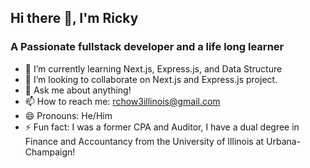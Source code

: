 ## Hi there 👋, I'm Ricky 
### A Passionate fullstack developer and a life long learner 
- 🌱 I’m currently learning Next.js, Express.js, and Data Structure
- 👯 I’m looking to collaborate on Next.js and Express.js project.
- 💬 Ask me about anything!
- 📫 How to reach me: rchow3illinois@gmail.com
- 😄 Pronouns: He/Him
- ⚡ Fun fact: I was a former CPA and Auditor, I have a dual degree in Finance and Accountancy from the University of Illinois at Urbana-Champaign! 
